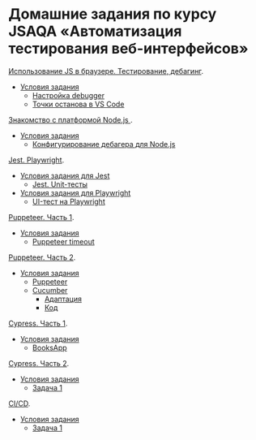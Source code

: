 # Домашние задания по курсу JSAQA «Автоматизация тестирования веб-интерфейсов»


[Использование JS в браузере. Тестирование, дебагинг](https://github.com/Elena-Yakovleva/JSAQA/blob/main/lection1/README.md).
* [Условия задания](https://github.com/Elena-Yakovleva/JSAQA/blob/main/lection1/lection1.md)
  * [Настройка debugger](https://github.com/Elena-Yakovleva/JSAQA/blob/main/lection1/index.html)
  * [Точки останова в VS Code](https://github.com/Elena-Yakovleva/JSAQA/blob/lection1-task2/lection1/index.html)

[Знакомство с платформой Node.js ](https://github.com/Elena-Yakovleva/JSAQA/blob/main/lection2/README.md).
* [Условия задания](https://github.com/Elena-Yakovleva/JSAQA/blob/main/lection2/lection2.md)
  * [Конфигурирование дебагера для Node.js](https://github.com/Elena-Yakovleva/JSAQA/blob/main/lection2/index.js)


[Jest. Playwright](https://github.com/Elena-Yakovleva/JSAQA/blob/main/lection3/README.md).
* [Условия задания для Jest](https://github.com/Elena-Yakovleva/JSAQA/blob/main/lection3/Jest/README.md)
  * [Jest. Unit-тесты](https://github.com/Elena-Yakovleva/JSAQA/blob/main/lection3/Jest/tests/sortByName.test.js)
* [Условия задания для Playwright](https://github.com/Elena-Yakovleva/JSAQA/blob/main/lection3/Playwright/README.md)
  * [UI-тест на Playwright](https://github.com/Elena-Yakovleva/JSAQA/blob/main/lection3/Playwright/tests/Auth.spec.js)


[Puppeteer. Часть 1](https://github.com/Elena-Yakovleva/JSAQA/blob/main/lection4/README.md).
* [Условия задания](https://github.com/Elena-Yakovleva/JSAQA/blob/main/lection4/lection4.md)
  * [Puppeteer timeout](https://github.com/Elena-Yakovleva/JSAQA/blob/main/lection4/gh.test.js)

[Puppeteer. Часть 2](https://github.com/Elena-Yakovleva/JSAQA/blob/main/lection5/README.md).
* [Условия задания](https://github.com/Elena-Yakovleva/JSAQA/blob/main/lection5/lection5.md)
  * [Puppeteer](https://github.com/Elena-Yakovleva/JSAQA/blob/main/lection5/app.test.js)
  * [Cucumber]()
     * [Адаптация](https://github.com/Elena-Yakovleva/JSAQA/blob/main/lection5/features/search.feature)
     * [Код](https://github.com/Elena-Yakovleva/JSAQA/blob/main/lection5/features/step_definitions/search.steps.js)

[Cypress. Часть 1](https://github.com/Elena-Yakovleva/JSAQA/blob/main/lection6/README.md).
* [Условия задания](https://github.com/Elena-Yakovleva/JSAQA/blob/main/lection6/lection6.md)
  * [BooksApp](https://github.com/Elena-Yakovleva/JSAQA/blob/main/lection6/cypress/e2e/books.cy.js)

[Cypress. Часть 2]().
* [Условия задания]()
  * [Задача 1]()

[CI/СD]().
* [Условия задания]()
  * [Задача 1]()